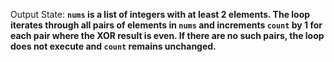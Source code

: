 Output State: **`nums` is a list of integers with at least 2 elements. The loop iterates through all pairs of elements in `nums` and increments `count` by 1 for each pair where the XOR result is even. If there are no such pairs, the loop does not execute and `count` remains unchanged.**